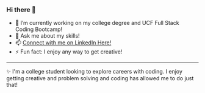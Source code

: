 ### Hi there 👋

- 🔭 I’m currently working on my college degree and UCF Full Stack Coding Bootcamp!
- 💬 Ask me about my skills!
- 📫 [Connect with me on LinkedIn Here!](https://www.linkedin.com/in/leah-fox-37963b1a2/)
- ⚡ Fun fact: I enjoy any way to get creative!


---
✨ I'm a college student looking to explore careers with coding. I enjoy getting creative and problem solving and coding has allowed me to do just that!


